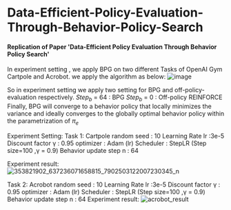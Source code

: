 # Data-Efficient-Policy-Evaluation-Through-Behavior-Policy-Search
#### Replication of Paper 'Data-Efficient Policy Evaluation Through Behavior Policy Search'
In experiment setting , we apply BPG on two different Tasks of OpenAI Gym Cartpole and Acrobot.
we apply the algorithm as below: 
![image](https://github.com/Qmaoboy/Data-Efficient-Policy-Evaluation-Through-Behavior-Policy-Search/assets/101452682/409bf861-06e1-4c3a-bd5b-b93ce1ecc4da)

So in experiment setting we apply two setting for BPG and off-policy-evaluation respectively.
$Step_b$ = 64 : BPG
$Step_b$ = 0  : Off-policy REINFORCE
Finally, BPG will converge to a behavior policy that locally minimizes the variance and ideally converges to the globally optimal behavior policy within the parametrization of $\pi_e$

Experiment Setting: 
Task 1: Cartpole
  random seed : 10
  Learning Rate lr :3e-5
  Discount factor γ : 0.95
  optimizer : Adam (lr)
  Scheduler : StepLR (Step size=100 ,γ = 0.9)
  Behavior update step n : 64
  
Experiment result:
![353821902_637236071658815_7902503122007230345_n](https://github.com/Qmaoboy/Data-Efficient-Policy-Evaluation-Through-Behavior-Policy-Search/assets/101452682/8756b204-94e3-44d2-8167-e01cf766890e)

Task 2: Acrobot
  random seed : 10
  Learning Rate lr :3e-5
  Discount factor γ : 0.95
  optimizer : Adam (lr)
  Scheduler : StepLR (Step size=100 ,γ = 0.9)
  Behavior update step n : 64
Experiment result:
![acrobot_result](https://github.com/Qmaoboy/Data-Efficient-Policy-Evaluation-Through-Behavior-Policy-Search/assets/101452682/725b83be-0849-42fb-87b9-8481c91ec618)



